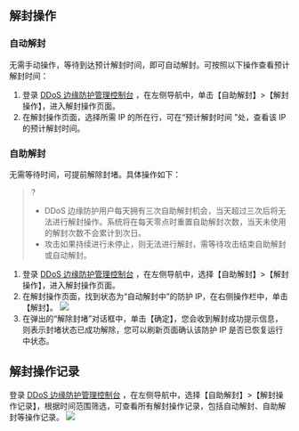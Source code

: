 ## 解封操作
### 自动解封
无需手动操作，等待到达预计解封时间，即可自动解封。可按照以下操作查看预计解封时间：
1.  登录 [DDoS 边缘防护管理控制台](https://console.cloud.tencent.com/ddos/antiddos-edge/overview/ddos) ，在左侧导航中，单击【自助解封】>【解封操作】，进入解封操作页面。
2. 在解封操作页面，选择所需 IP 的所在行，可在“预计解封时间	”处，查看该 IP 的预计解封时间。

### 自助解封
无需等待时间，可提前解除封堵。具体操作如下：
>?
>- DDoS 边缘防护用户每天拥有三次自助解封机会，当天超过三次后将无法进行解封操作。系统将在每天零点时重置自助解封次数，当天未使用的解封次数不会累计到次日。
>- 攻击如果持续进行未停止，则无法进行解封，需等待攻击结束自助解封或自动解封。

1.  登录 [DDoS 边缘防护管理控制台](https://console.cloud.tencent.com/ddos/antiddos-edge/overview/ddos) ，在左侧导航中，选择【自助解封】>【解封操作】，进入解封操作页面。
2. 在解封操作页面，找到状态为“自动解封中”的防护 IP，在右侧操作栏中，单击【解封】。
![](https://main.qcloudimg.com/raw/f954e8703672c5708ed3b4fbce97a65f.png)
3. 在弹出的“解除封堵”对话框中，单击【确定】，您会收到解封成功提示信息，则表示封堵状态已成功解除，您可以刷新页面确认该防护 IP 是否已恢复运行中状态。


## 解封操作记录
 登录 [DDoS 边缘防护管理控制台](https://console.cloud.tencent.com/ddos/antiddos-edge/overview/ddos) ，在左侧导航中，选择【自助解封】>【解封操作记录】，根据时间范围筛选，可查看所有解封操作记录，包括自动解封、自助解封等操作记录。
![](https://main.qcloudimg.com/raw/1b00d31cef3db811d34f6ea69de59e7c.png)
